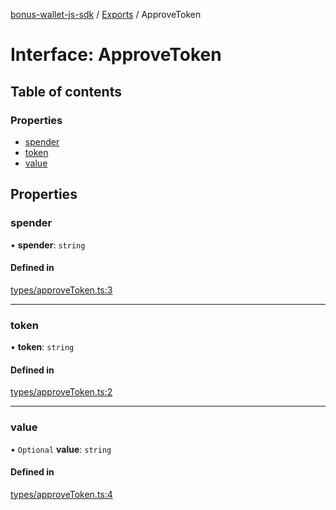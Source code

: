 [bonus-wallet-js-sdk](../README.md) / [Exports](../modules.md) / ApproveToken

# Interface: ApproveToken

## Table of contents

### Properties

- [spender](ApproveToken.md#spender)
- [token](ApproveToken.md#token)
- [value](ApproveToken.md#value)

## Properties

### spender

• **spender**: `string`

#### Defined in

[types/approveToken.ts:3](https://github.com/study-core/bonus-wallet-js-sdk/blob/1ac8967/src/types/approveToken.ts#L3)

___

### token

• **token**: `string`

#### Defined in

[types/approveToken.ts:2](https://github.com/study-core/bonus-wallet-js-sdk/blob/1ac8967/src/types/approveToken.ts#L2)

___

### value

• `Optional` **value**: `string`

#### Defined in

[types/approveToken.ts:4](https://github.com/study-core/bonus-wallet-js-sdk/blob/1ac8967/src/types/approveToken.ts#L4)
